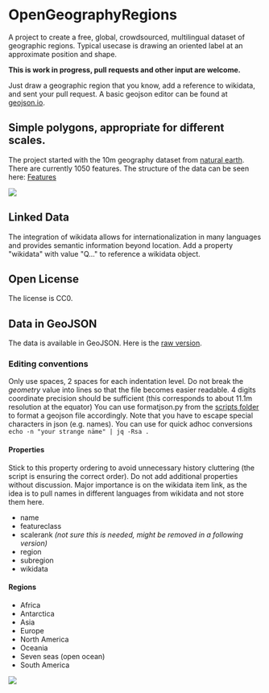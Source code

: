 # OpenGeographyRegions
A project to create a free, global, crowdsourced, multilingual dataset of geographic regions. Typical usecase is drawing an oriented label at an approximate position and shape.

**This is work in progress, pull requests and other input are welcome.**

Just draw a geographic region that you know, add a reference to wikidata, and sent your pull request. A basic geojson editor can be found at [geojson.io](http://geojson.io/).

## Simple polygons, appropriate for different scales.
The project started with the 10m geography dataset from [natural earth](https://www.naturalearthdata.com/). There are currently 1050 features.
The structure of the data can be seen here: [Features](Features.md)

![](resources/names.png)

## Linked Data
The integration of wikidata allows for internationalization in many languages and provides semantic information beyond location.
Add a property "wikidata" with value "Q..." to reference a wikidata object.

## Open License
The license is CC0.

## Data in GeoJSON
The data is available in GeoJSON. Here is the [raw version](https://github.com/dieterdreist/OpenGeographyRegions/raw/master/geojson/geography_10m.geojson).

### Editing conventions
Only use spaces, 2 spaces for each indentation level. Do not break the *geometry* value into lines so that the file becomes easier readable. 4 digits coordinate precision should be sufficient (this corresponds to about 11.1m resolution at the equator)
You can use formatjson.py from the [scripts folder](scripts) to format a geojson file accordingly.
Note that you have to escape special characters in json (e.g. names). You can use for quick adhoc conversions `echo -n "your strange näme" | jq -Rsa .`
#### Properties
Stick to this property ordering to avoid unnecessary history cluttering (the script is ensuring the correct order).
Do not add additional properties without discussion. Major importance is on the wikidata item link, as the idea is to pull names in different languages from wikidata and not store them here.
* name
* featureclass
* scalerank *(not sure this is needed, might be removed in a following version)*
* region
* subregion
* wikidata

#### Regions
* Africa
* Antarctica
* Asia
* Europe
* North America
* Oceania
* Seven seas (open ocean)
* South America

![](resources/regions.png)
